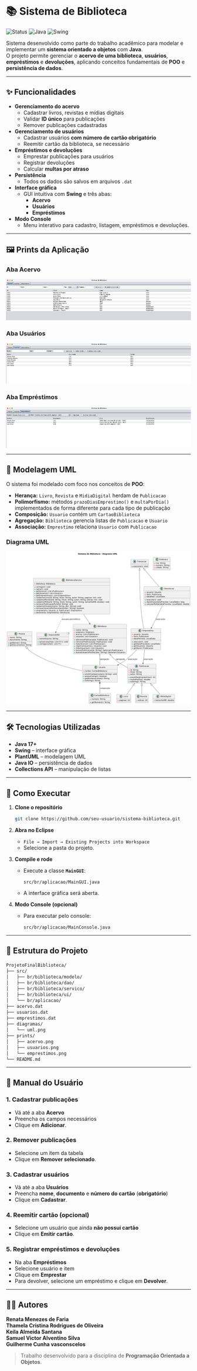 # 📚 Sistema de Biblioteca

![Status](https://img.shields.io/badge/status-concluído-brightgreen)
![Java](https://img.shields.io/badge/Java-17%2B-orange)
![Swing](https://img.shields.io/badge/Interface-Swing-blue)

Sistema desenvolvido como parte do trabalho acadêmico para modelar e implementar um **sistema orientado a objetos** com **Java**.  
O projeto permite gerenciar o **acervo de uma biblioteca**, **usuários**, **empréstimos** e **devoluções**, aplicando conceitos fundamentais de **POO** e **persistência de dados**.

---

## ✨ **Funcionalidades**
- **Gerenciamento do acervo**
  - Cadastrar livros, revistas e mídias digitais
  - Validar **ID único** para publicações
  - Remover publicações cadastradas
- **Gerenciamento de usuários**
  - Cadastrar usuários **com número de cartão obrigatório**
  - Reemitir cartão da biblioteca, se necessário
- **Empréstimos e devoluções**
  - Emprestar publicações para usuários
  - Registrar devoluções
  - Calcular **multas por atraso**
- **Persistência**
  - Todos os dados são salvos em arquivos `.dat`
- **Interface gráfica**
  - GUI intuitiva com **Swing** e três abas:
    - **Acervo**
    - **Usuários**
    - **Empréstimos**
- **Modo Console**
  - Menu interativo para cadastro, listagem, empréstimos e devoluções.

---

## 🖼️ **Prints da Aplicação**

### **Aba Acervo**
![Acervo](./prints/acervo.png)

### **Aba Usuários**
![Usuários](./prints/usuarios.png)

### **Aba Empréstimos**
![Empréstimos](./prints/emprestimos.png)

---

## 🧩 **Modelagem UML**
O sistema foi modelado com foco nos conceitos de **POO**:

- **Herança:** `Livro`, `Revista` e `MidiaDigital` herdam de `Publicacao`
- **Polimorfismo:** métodos `prazoDiasEmprestimo()` e `multaPorDia()` implementados de forma diferente para cada tipo de publicação
- **Composição:** `Usuario` contém um `CartaoBiblioteca`
- **Agregação:** `Biblioteca` gerencia listas de `Publicacao` e `Usuario`
- **Associação:** `Emprestimo` relaciona `Usuario` com `Publicacao`

### **Diagrama UML**
![Diagrama UML](./diagramas/uml.png)

---

## 🛠️ **Tecnologias Utilizadas**
- **Java 17+**
- **Swing** – interface gráfica
- **PlantUML** – modelagem UML
- **Java IO** – persistência de dados
- **Collections API** – manipulação de listas

---

## 🚀 **Como Executar**
1. **Clone o repositório**
   ```bash
   git clone https://github.com/seu-usuario/sistema-biblioteca.git
   ```

2. **Abra no Eclipse**
   - `File → Import → Existing Projects into Workspace`
   - Selecione a pasta do projeto.

3. **Compile e rode**
   - Execute a classe **`MainGUI`**:
     ```
     src/br/aplicacao/MainGUI.java
     ```
   - A interface gráfica será aberta.

4. **Modo Console (opcional)**
   - Para executar pelo console:
     ```
     src/br/aplicacao/MainConsole.java
     ```

---

## 📂 **Estrutura do Projeto**
```
ProjetoFinalBiblioteca/
├── src/
│   ├── br/biblioteca/modelo/
│   ├── br/biblioteca/dao/
│   ├── br/biblioteca/servico/
│   ├── br/biblioteca/ui/
│   └── br/aplicacao/
├── acervo.dat
├── usuarios.dat
├── emprestimos.dat
├── diagramas/
│   └── uml.png
├── prints/
│   ├── acervo.png
│   ├── usuarios.png
│   └── emprestimos.png
└── README.md
```

---

## 📌 **Manual do Usuário**

### **1. Cadastrar publicações**
- Vá até a aba **Acervo**  
- Preencha os campos necessários  
- Clique em **Adicionar**.

### **2. Remover publicações**
- Selecione um item da tabela  
- Clique em **Remover selecionado**.

### **3. Cadastrar usuários**
- Vá até a aba **Usuários**  
- Preencha **nome**, **documento** e **número do cartão** (**obrigatório**)  
- Clique em **Cadastrar**.

### **4. Reemitir cartão (opcional)**
- Selecione um usuário que ainda **não possui cartão**  
- Clique em **Emitir cartão**.

### **5. Registrar empréstimos e devoluções**
- Na aba **Empréstimos**  
- Selecione usuário e item  
- Clique em **Emprestar**  
- Para devolver, selecione um empréstimo e clique em **Devolver**.

---

## 🧑‍💻 **Autores**
**Renata Menezes de Faria**  
**Thamela Cristina Rodrigues de Oliveira**  
**Keila Almeida Santana**  
**Samuel Victor Alventino Silva**  
**Guilherme Cunha vasconscelos**  

> Trabalho desenvolvido para a disciplina de **Programação Orientada a Objetos**.